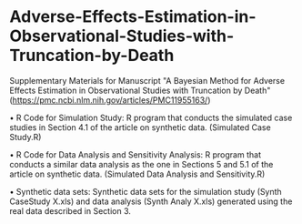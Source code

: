 # Adverse-Effects-Estimation-in-Observational-Studies-with-Truncation-by-Death
Supplementary Materials for Manuscript "A Bayesian Method for Adverse Effects Estimation in Observational Studies with Truncation by Death"
(https://pmc.ncbi.nlm.nih.gov/articles/PMC11955163/)

• R Code for Simulation Study: R program that conducts the simulated case studies in Section 4.1
of the article on synthetic data. (Simulated Case Study.R)

• R Code for Data Analysis and Sensitivity Analysis: R program that conducts a similar
data analysis as the one in Sections 5 and 5.1 of the article on synthetic data.
(Simulated Data Analysis and Sensitivity.R)

• Synthetic data sets: Synthetic data sets for the simulation study (Synth CaseStudy X.xls) and data
analysis (Synth Analy X.xls) generated using the real data described in Section 3.

